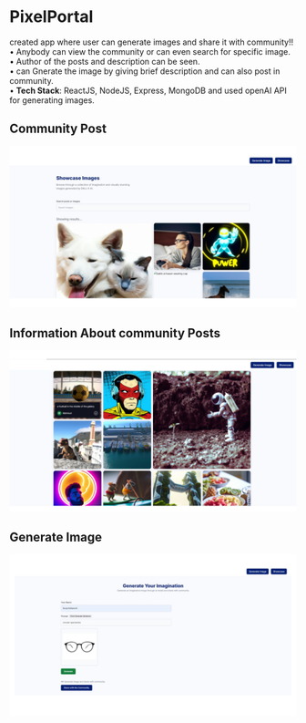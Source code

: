 # PixelPortal
created app where user can generate images and share it with community!!
• Anybody can view the community or can even search for specific image. </br>
• Author of the posts and description can be seen.</br>
• can Gnerate the image by giving brief description and can also post in community.</br>
• **Tech Stack**: ReactJS, NodeJS, Express, MongoDB and used openAI API for generating images.

## Community Post
![community](https://github.com/surajaribenchi/PixelPortal/blob/main/community.jpg)

## Information About community Posts
![info](https://github.com/surajaribenchi/PixelPortal/blob/main/info.jpg)

## Generate Image
![Gen](https://github.com/surajaribenchi/PixelPortal/blob/main/gen.jpg)
